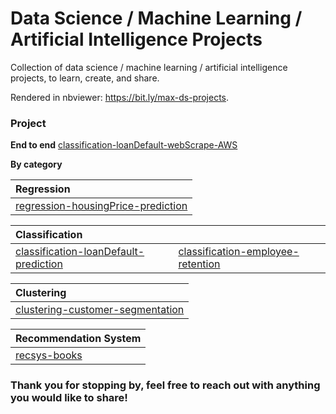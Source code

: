 # Data Science / Machine Learning / Artificial Intelligence Projects

Collection of data science / machine learning / artificial intelligence projects, to learn, create, and share.

Rendered in nbviewer: https://bit.ly/max-ds-projects.


### Project

**End to end**
[classification-loanDefault-webScrape-AWS](classification-loanDefault-webScrape-realData-AWS)

**By category**

|**Regression**|
|:--- |
|[regression-housingPrice-prediction](regression-nyHousingPrice) |

| **Classification** | |
|:--- | --- |
|[classification-loanDefault-prediction](classification-loanDefault-prediction) | [classification-employee-retention](classification-employeeRetention) |

|**Clustering**|
|:--- |
|[clustering-customer-segmentation](clustering-segmentation-retailCustomer) |

|**Recommendation System**|
|:--- |
|[recsys-books](recommender-system-book) |



### Thank you for stopping by, feel free to reach out with anything you would like to share!
